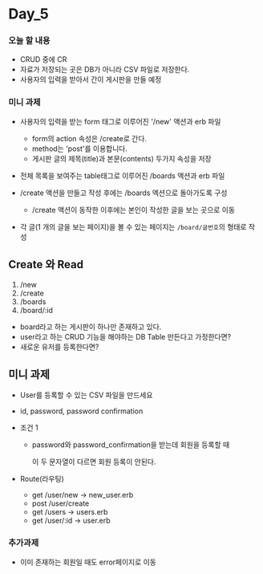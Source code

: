 # Day_5

### 오늘 할 내용

- CRUD 중에 CR
- 자료가 저장되는 곳은 DB가 아니라 CSV 파일로 저장한다.
- 사용자의 입력을 받아서 간이 게시판을 만들 예정



### 미니 과제

- 사용자의 입력을 받는 form 태그로 이루어진 '/new' 액션과 erb 파일
  - form의 action 속성은 /create로 간다.
  - method는 'post'를 이용합니다.
  - 게시판 글의 제목(title)과 본문(contents) 두가지 속성을 저장
- 전체 목록을 보여주는 table태그로 이루어진 /boards 액션과 erb 파일



- /create 액션을 만들고  작성 후에는 /boards 엑션으로 돌아가도록 구성
  - /create  액션이 동작한 이후에는 본인이 작성한 글을 보는 곳으로 이동
- 각 글(1 개의 글을 보는 페이지)을 볼 수 있는 페이지는 `/board/글번호`의 형태로 작성



## Create 와 Read

1. /new
2. /create
3. /boards
4. /board/:id

- board라고 하는 게시판이 하나만 존재하고 있다.
- user라고 하는 CRUD 기능을 해야하는 DB Table 만든다고 가정한다면?
- 새로운 유저를 등록한다면?



## 미니 과제

- User를 등록할 수 있는 CSV 파일을 만드세요

- id, password, password confirmation

- 조건 1

  - password와 password_confirmation을 받는데 회원을 등록할 때 

    이 두 문자열이 다르면 회원 등록이 안된다.

- Route(라우팅)

  - get		/user/new  -> new_user.erb
  - post 	/user/create
  - get 	       /users      -> users.erb
  - get        /user/:id   -> user.erb

### 추가과제

- 이미 존재하는 회원일 때도 error페이지로 이동


























